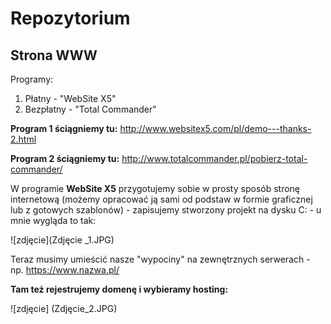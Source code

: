 # Repozytorium

## Strona WWW

Programy:

  1. Płatny - "WebSite X5"
  2. Bezpłatny - "Total Commander"

**Program 1 ściągniemy tu:** http://www.websitex5.com/pl/demo---thanks-2.html

**Program 2 ściągniemy tu:** http://www.totalcommander.pl/pobierz-total-commander/

  W programie **WebSite X5** przygotujemy sobie w prosty sposób stronę internetową (możemy opracować ją sami od podstaw w formie graficznej lub z gotowych szablonów) - zapisujemy stworzony projekt na dysku C: - u mnie wygląda to tak:

 ![zdjęcie](Zdjęcie _1.JPG)

Teraz musimy umieścić nasze "wypociny" na zewnętrznych serwerach - np. https://www.nazwa.pl/

**Tam też rejestrujemy domenę i wybieramy hosting:**

![zdjęcie] (Zdjęcie_2.JPG)

